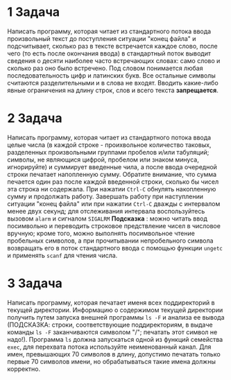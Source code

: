 # 1 Задача

Написать программу, которая читает из стандартного потока ввода произвольный текст до поступления ситуации "конец файла" и подсчитывает, сколько раз в тексте встречается каждое слово, после чего (то есть после окончания ввода) в стандартный поток выводит сведения о десяти наиболее часто встречающих словах: само слово и сколько раз оно было встречено. Под словом понимается любая последовательность цифр и латинских букв. Все остальные символы считаются разделительными и в слова не входят. Вводить какие-либо явные ограничения на длину строк, слов и всего текста **запрещается**.

# 2 Задача

Написать программу, которая читает из стандартного потока ввода целые числа (в каждой строке - проихвольное количество таковых, разделенных произвольными группами пробелов и/или табуляций; символы, не являющися цифрой, пробелом или знаком минуса, игнорируйте) и суммирует введенные чила, а после ввода очередной строки печатает напопленную сумму. Обратите внимание, что сумма печается один раз после каждой введенной строки, сколько бы чисел эта строка ни содержала. При нажатии `Ctrl-C` обнулять накопленную сумму и продолжать работу. Завершать работу при наступлении ситуации "конец файла" или при нажатии `Ctrl-C` дважды с интервалом менее двух секунд; для отслеживания интервала воспользуйтесь вызовом `alarm` и сигналом `SIGALRM`
**Подсказка** : можно читать ввод посимвольно и переводить строковое предствление чисел в числовое вручную; кроме того, можно выполнять посимвольное чтение пробельных символов, а при прочитывании непробельного символа возвращать его в поток стандартного ввода с помощью функции `ungetc` и применять `scanf` для чтения числа.

# 3 Задача

Написать программу, которая печатает именя всех поддиректорий в текущей директории. Информацию о содержимом текущей директории получить путем запуска внешней программы `ls -F` и анализа ее вывода (ПОДСКАЗКА: строки, соответствующие поддиректориям, в выдаче команды `ls -F` заканчиваются символом "/"; печатать этот символ не надо!). Программа `ls` должна запускаться одной из функций семейства `exec`, для перехвата потока используйте неименованный канал. Для имен, превышающих 70 символов в длину, допустимо печатать только первые 70 символов имени, но обрабатываться такие имена должны корректно.
